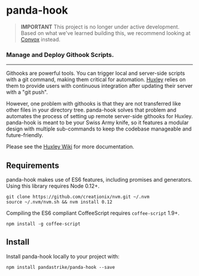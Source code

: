 panda-hook
=========

> **IMPORTANT** This project is no longer under active development.
> Based on what we've learned building this,
> we recommend looking at [Convox][] instead.

[Convox]:https://github.com/convox/rack

### Manage and Deploy Githook Scripts.

---
Githooks are powerful tools.  You can trigger local and server-side scripts with a git command, making them critical for automation.  [Huxley][huxley] relies on them to provide users with continuous integration after updating their server with a "git push".

However, one problem with githooks is that they are not transferred like other files in your directory tree.  panda-hook solves that problem and automates the process of setting up remote server-side githooks for Huxley.  panda-hook is meant to be your Swiss Army knife, so it features a modular design with multiple sub-commands to keep the codebase manageable and future-friendly.

Please see the [Huxley Wiki][wiki] for more documentation.  

## Requirements
panda-hook makes use of ES6 features, including promises and generators.  Using this library requires Node 0.12+.

```shell
git clone https://github.com/creationix/nvm.git ~/.nvm
source ~/.nvm/nvm.sh && nvm install 0.12
```

Compiling the ES6 compliant CoffeeScript requires `coffee-script` 1.9+.
```shell
npm install -g coffee-script
```

## Install
Install panda-hook locally to your project with:

```
npm install pandastrike/panda-hook --save
```

[huxley]:https://github.com/pandastrike/huxley
[wiki]:https://github.com/pandastrike/huxley/wiki/panda-hook
